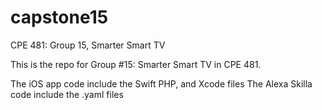 # capstone15
CPE 481: Group 15, Smarter Smart TV

This is the repo for Group #15: Smarter Smart TV in CPE 481.

The iOS app code include the Swift PHP, and Xcode files
The Alexa Skilla code include the .yaml files
